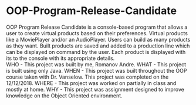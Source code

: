 # OOP-Program-Release-Candidate
OOP Program Release Candidate is a console-based program that allows a user to create virtual products based on their preferences. Virtual products like a MoviePlayer and/or an AudioPlayer. Users can build as many products as they want. Built products are saved and added to a production line which can be displayed on command by the user. Each product is displayed with its to the console with its appropriate details.  
WHO - This project was built by me, Romanov Andre.
WHAT - This project is built using only Java.
WHEN - This project was built throughout the OOP course taken with Dr. Vanselow. This project was completed on the 12/12/2018.
WHERE - This project was worked on partially in class and mostly at home.
WHY - This project was assignment designed to improve knowledge on the Object Oriented environment.

      

